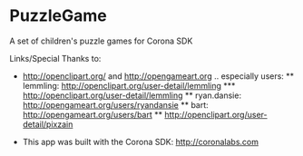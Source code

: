 PuzzleGame
==========

A set of children's puzzle games for Corona SDK

Links/Special Thanks to:
* http://openclipart.org/ and http://opengameart.org .. especially users:
** lemmling: http://openclipart.org/user-detail/lemmling
*** http://openclipart.org/user-detail/lemmling
** ryan.dansie: http://opengameart.org/users/ryandansie
** bart: http://opengameart.org/users/bart
** http://openclipart.org/user-detail/pixzain

* This app was built with the Corona SDK:  http://coronalabs.com

